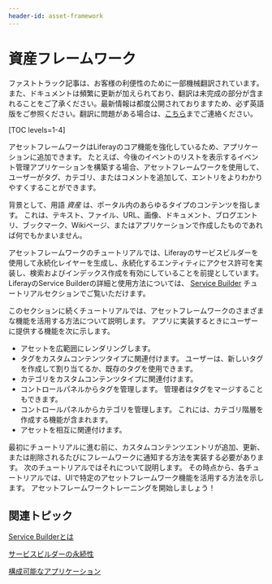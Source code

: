 ```yaml
---
header-id: asset-framework
---
```


# 資産フレームワーク

<p class="alert alert-info"><span class="wysiwyg-color-blue120">ファストトラック記事は、お客様の利便性のために一部機械翻訳されています。また、ドキュメントは頻繁に更新が加えられており、翻訳は未完成の部分が含まれることをご了承ください。最新情報は都度公開されておりますため、必ず英語版をご参照ください。翻訳に問題がある場合は、<a href="mailto:support-content-jp@liferay.com">こちら</a>までご連絡ください。</span></p>

[TOC levels=1-4]

アセットフレームワークはLiferayのコア機能を強化しているため、アプリケーションに追加できます。 たとえば、今後のイベントのリストを表示するイベント管理アプリケーションを構築する場合、アセットフレームワークを使用して、ユーザーがタグ、カテゴリ、またはコメントを追加して、エントリをよりわかりやすくすることができます。

背景として、用語 *資産* は、ポータル内のあらゆるタイプのコンテンツを指します。 これは、テキスト、ファイル、URL、画像、ドキュメント、ブログエントリ、ブックマーク、Wikiページ、またはアプリケーションで作成したものであれば何でもかまいません。

アセットフレームワークのチュートリアルでは、Liferayのサービスビルダーを使用して永続化レイヤーを生成し、永続化するエンティティにアクセス許可を実装し、検索およびインデックス作成を有効にしていることを前提としています。 LiferayのService Builderの詳細と使用方法については、 [Service Builder](/docs/7-1/tutorials/-/knowledge_base/t/service-builder) チュートリアルセクションでご覧いただけます。

このセクションに続くチュートリアルでは、アセットフレームワークのさまざまな機能を活用する方法について説明します。 アプリに実装するときにユーザーに提供する機能を次に示します。

  - アセットを広範囲にレンダリングします。
  - タグをカスタムコンテンツタイプに関連付けます。 ユーザーは、新しいタグを作成して割り当てるか、既存のタグを使用できます。
  - カテゴリをカスタムコンテンツタイプに関連付けます。
  - コントロールパネルからタグを管理します。 管理者はタグをマージすることもできます。
  - コントロールパネルからカテゴリを管理します。 これには、カテゴリ階層を作成する機能が含まれます。
  - アセットを相互に関連付けます。

最初にチュートリアルに進む前に、カスタムコンテンツエントリが追加、更新、または削除されるたびにフレームワークに通知する方法を実装する必要があります。 次のチュートリアルではそれについて説明します。 その時点から、各チュートリアルでは、UIで特定のアセットフレームワーク機能を活用する方法を示します。 アセットフレームワークトレーニングを開始しましょう！

## 関連トピック

[Service Builderとは](/docs/7-1/tutorials/-/knowledge_base/t/what-is-service-builder)

[サービスビルダーの永続性](/docs/7-1/tutorials/-/knowledge_base/t/service-builder-persistence)

[構成可能なアプリケーション](/docs/7-1/tutorials/-/knowledge_base/t/configurable-applications)
